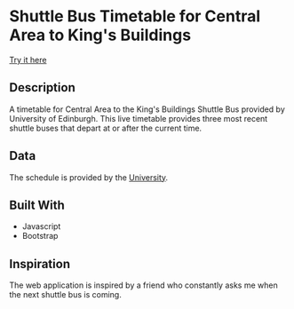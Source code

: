 # Shuttle Bus Timetable for Central Area to King's Buildings

[Try it here][1]

## Description
A timetable for Central Area to the King's Buildings Shuttle Bus provided by University of Edinburgh.
This live timetable provides three most recent shuttle buses that depart at or after the current time.

## Data
The schedule is provided by the [University][2].


## Built With
- Javascript
- Bootstrap

## Inspiration
The web application is inspired by a friend who constantly asks me when the next shuttle bus is coming.

[1]: https://guifuliu.github.io/shuttlebus_timetable/
[2]: https://www.ed.ac.uk/transport/public-transport/buses/shuttle-bus
